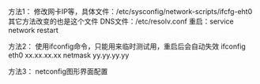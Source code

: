 方法1：
  修改网卡IP等，具体文件：/etc/sysconfig/network-scripts/ifcfg-eht0
  其它方法改变的也是这个文件
  DNS文件：/etc/resolv.conf
  重启：service network restart

方法2：
  使用ifconfig命令，只能用来临时测试用，重启后会自动失效
  ifconfig eth0 xx.xx.xx.xx netmask yy.yy.yy.yy

方法3：
  netconfig图形界面配置
